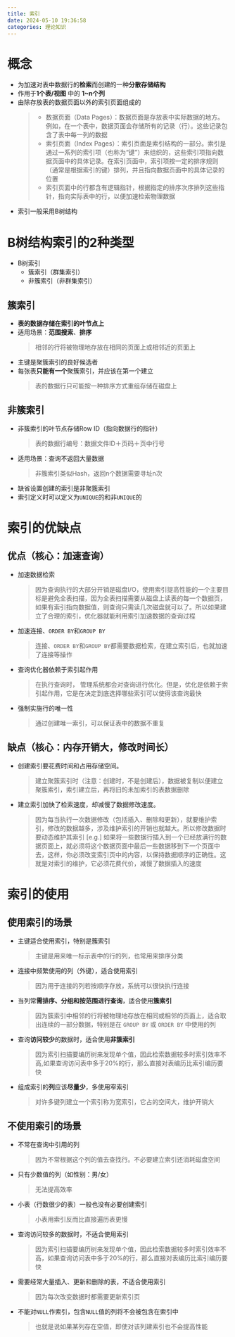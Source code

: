 ```yaml
---
title: 索引
date: 2024-05-10 19:36:58
categories: 理论知识
---
```


# 概念
- 为加速对表中数据行的**检索**而创建的一种**分散存储结构**
- 作用于**1个表/视图** 中的 **1~n个列**
- 由除存放表的数据页面以外的索引页面组成的
    > - 数据页面（Data Pages）：数据页面是存放表中实际数据的地方。例如，在一个表中，数据页面会存储所有的记录（行）。这些记录包含了表中每一列的数据
    > - 索引页面（Index Pages）：索引页面是索引结构的一部分。索引是通过一系列的索引项（也称为“键”）来组织的，这些索引项指向数据页面中的具体记录。在索引页面中，索引项按一定的排序规则（通常是根据索引的键）排列，并且指向数据页面中的具体记录的位置
    > - 索引页面中的行都含有逻辑指针，根据指定的排序次序排列这些指针，指向实际表中的行，以便加速检索物理数据
- 索引一般采用B树结构
<!-- more -->

# B树结构索引的2种类型
- B树索引
    - 簇索引（群集索引）
    - 非簇索引（非群集索引）
## 簇索引
- **表的数据存储在索引的叶节点上**
- 适用场景：**范围搜索**、**排序**
    > 相邻的行将被物理地存放在相同的页面上或相邻近的页面上
- 主键是聚簇索引的良好候选者
- 每张表**只能有一个**聚簇索引，并应该在第一个建立
    > 表的数据行只可能按一种排序方式重组存储在磁盘上
## 非簇索引
- 非簇索引的叶节点存储Row ID（指向数据行的指针）
    > 表的数据行编号：数据文件ID＋页码＋页中行号
- 适用场景：查询不返回大量数据
    > 非簇索引类似Hash，返回n个数据需要寻址n次
- 缺省设置创建的索引是非聚簇索引
- 索引定义时可以定义为`UNIQUE`的和非`UNIQUE`的

# 索引的优缺点
## 优点（核心：加速查询）
- 加速数据检索
    > 因为查询执行的大部分开销是磁盘I/O，使用索引提高性能的一个主要目标是避免全表扫描，因为全表扫描需要从磁盘上读表的每一个数据页，如果有索引指向数据值，则查询只需读几次磁盘就可以了。所以如果建立了合理的索引，优化器就能利用索引加速数据的查询过程
- 加速连接、`ORDER BY`和`GROUP BY`
    > 连接、`ORDER BY`和`GROUP BY`都需要数据检索，在建立索引后，也就加速了连接等操作
- 查询优化器依赖于索引起作用
    > 在执行查询时， 管理系统都会对查询进行优化。但是，优化是依赖于索引起作用，它是在决定到底选择哪些索引可以使得该查询最快
- 强制实施行的唯一性
    > 通过创建唯一索引，可以保证表中的数据不重复
## 缺点（核心：内存开销大，修改时间长）
- 创建索引要花费时间和占用存储空间。
    > 建立聚簇索引时（注意：创建时，不是创建后），数据被复制以便建立聚簇索引，索引建立后，再将旧的未加索引的表数据删除
- 建立索引加快了检索速度，却减慢了数据修改速度。
    > 因为每当执行一次数据修改（包括插入、删除和更新），就要维护索引，修改的数据越多，涉及维护索引的开销也就越大。所以修改数据时要动态维护其索引
    [e.g.] 如果将一些数据行插入到一个已经放满行的数据页面上，就必须将这个数据页面中最后一些数据移到下一个页面中去，这样，你必须改变索引页中的内容，以保持数据顺序的正确性。这就是对索引的维护，它必须花费代价，减慢了数据插入的速度


# 索引的使用
## 使用索引的场景
- 主键适合使用索引，特别是簇索引
    > 主键是用来唯一标示表中的行的列，也常用来排序分类
- 连接中频繁使用的列（外键），适合使用索引
    > 因为用于连接的列若按顺序存放，系统可以很快执行连接
- 当列常**需排序、分组和按范围进行查询**，适合使用**簇索引**
    > 因为簇索引中相邻的行将被物理地存放在相同或相邻的页面上，适合取出连续的一部分数据，特别是在 `GROUP BY` 或 `ORDER BY` 中使用的列
- 查询**访问较少**的数据时，适合使用**非簇索引**
    > 因为索引扫描要编历树来发现单个值，因此检索数据较多时索引效率不高,如果查询访问表中多于20%的行，那么直接对表编历比索引编历要快
- 组成索引的**列**应该**尽量少**，多使用窄索引
    > 对许多键列建立一个索引称为宽索引，它占的空间大，维护开销大

## 不使用索引的场景
- 不常在查询中引用的列
    > 因为不常根据这个列的值去查找行。不必要建立索引还消耗磁盘空间
- 只有少数值的列（如性别：男/女）
    > 无法提高效率
- 小表（行数很少的表）一般也没有必要创建索引
    > 小表用索引反而比直接遍历表更慢
- 查询访问较多的数据时，不适合使用索引
    > 因为索引扫描要编历树来发现单个值，因此检索数据较多时索引效率不高，如果查询访问表中多于20%的行，那么直接对表编历比索引编历要快
- 需要经常大量插入、更新和删除的表，不适合使用索引
    > 因为每次改变数据时都需要更新索引页
- 不能对`NULL`作索引，包含`NULL`值的列将不会被包含在索引中
    > 也就是说如果某列存在空值，即使对该列建索引也不会提高性能